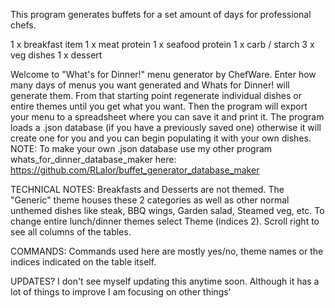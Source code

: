 This program generates buffets for a set amount of days for professional chefs.

1 x breakfast item
1 x meat protein 
1 x seafood protein
1 x carb / starch
3 x veg dishes
1 x dessert

Welcome to "What's for Dinner!" menu generator by ChefWare.
Enter how many days of menus you want generated and Whats for Dinner!
will generate them. From that starting point regenerate individual dishes 
or entire themes until you get what you want.
Then the program will export your menu to a spreadsheet where you can save it
and print it.
The program loads a .json database (if you have a previously saved one) otherwise
it will create one for you and you can begin populating it with your own dishes.
NOTE: To make your own .json database use my other program whats_for_dinner_database_maker here: https://github.com/RLalor/buffet_generator_database_maker

TECHNICAL NOTES: 
Breakfasts and Desserts are not themed.
The "Generic" theme houses these 2 categories as well as other normal unthemed dishes
like steak, BBQ wings, Garden salad, Steamed veg, etc.
To change entire lunch/dinner themes select Theme (indices 2).
Scroll right to see all columns of the tables.

COMMANDS:
Commands used here are mostly yes/no, theme names or the indices indicated on the table itself.

UPDATES?
I don't see myself updating this anytime soon. Although it has a lot of things to improve I am focusing on other things'
